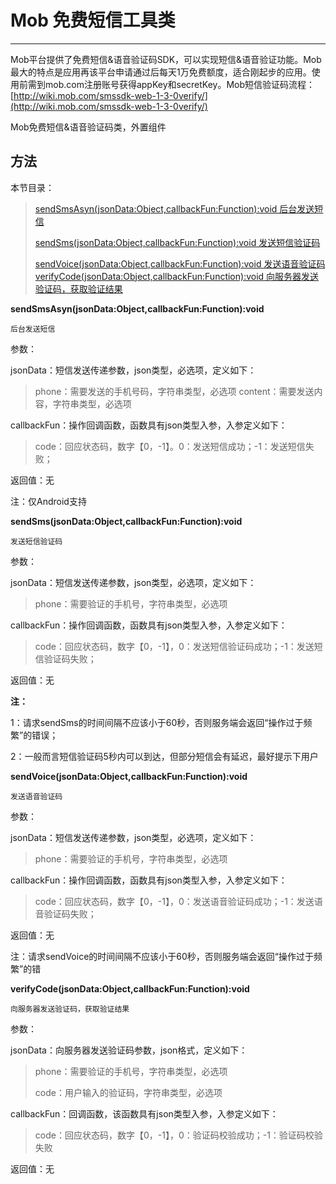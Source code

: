 # Mob 免费短信工具类

--------

Mob平台提供了免费短信&语音验证码SDK，可以实现短信&语音验证功能。Mob最大的特点是应用再该平台申请通过后每天1万免费额度，适合刚起步的应用。使用前需到mob.com注册账号获得appKey和secretKey。Mob短信验证码流程：[http://wiki.mob.com/smssdk-web-1-3-0verify/](http://wiki.mob.com/smssdk-web-1-3-0verify/)

Mob免费短信&语音验证码类，外置组件

<h2 id="cid_1">方法</h2>

本节目录：

> [sendSmsAsyn(jsonData:Object,callbackFun:Function):void 后台发送短信](#ff_0)
> 
> [sendSms(jsonData:Object,callbackFun:Function):void 发送短信验证码](#ff_1)
> 
> [sendVoice(jsonData:Object,callbackFun:Function):void 发送语音验证码](#ff_2)
> [verifyCode(jsonData:Object,callbackFun:Function):void 向服务器发送验证码，获取验证结果](#ff_3)


<span id="ff_0">**sendSmsAsyn(jsonData:Object,callbackFun:Function):void**</span>

<code>后台发送短信</code>

参数：

jsonData：短信发送传递参数，json类型，必选项，定义如下：

> phone：需要发送的手机号码，字符串类型，必选项
> content：需要发送内容，字符串类型，必选项

callbackFun：操作回调函数，函数具有json类型入参，入参定义如下：

> code：回应状态码，数字【0，-1】。0：发送短信成功；-1：发送短信失败；

返回值：无

注：仅Android支持


<span id="ff_1">**sendSms(jsonData:Object,callbackFun:Function):void**</span>

<code>发送短信验证码</code>

参数：

jsonData：短信发送传递参数，json类型，必选项，定义如下：

> phone：需要验证的手机号，字符串类型，必选项

callbackFun：操作回调函数，函数具有json类型入参，入参定义如下：

> code：回应状态码，数字【0，-1】，0：发送短信验证码成功；-1：发送短信验证码失败；

返回值：无

**注：**

1：请求sendSms的时间间隔不应该小于60秒，否则服务端会返回“操作过于频繁”的错误；

2：一般而言短信验证码5秒内可以到达，但部分短信会有延迟，最好提示下用户


<span id="ff_2">**sendVoice(jsonData:Object,callbackFun:Function):void**</span>

<code>发送语音验证码</code>

参数：

jsonData：短信发送传递参数，json类型，必选项，定义如下：

> phone：需要验证的手机号，字符串类型，必选项

callbackFun：操作回调函数，函数具有json类型入参，入参定义如下：

> code：回应状态码，数字【0，-1】，0：发送语音验证码成功；-1：发送语音验证码失败；

返回值：无

注：请求sendVoice的时间间隔不应该小于60秒，否则服务端会返回“操作过于频繁”的错


<span id="ff_3">**verifyCode(jsonData:Object,callbackFun:Function):void**</span>

<code>向服务器发送验证码，获取验证结果</code>

参数：

jsonData：向服务器发送验证码参数，json格式，定义如下：

> phone：需要验证的手机号，字符串类型，必选项
> 
> code：用户输入的验证码，字符串类型，必选项

callbackFun：回调函数，该函数具有json类型入参，入参定义如下：

> code：回应状态码，数字【0，-1】，0：验证码校验成功；-1：验证码校验失败

返回值：无

